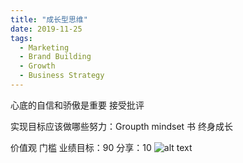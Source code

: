 ```yaml
---
title: "成长型思维"
date: 2019-11-25
tags:
  - Marketing
  - Brand Building
  - Growth
  - Business Strategy
---
```


心底的自信和骄傲是重要 接受批评

实现目标应该做哪些努力：Groupth mindset 书 终身成长

价值观 门槛
业绩目标：90
分享：10
![alt text](image.png)